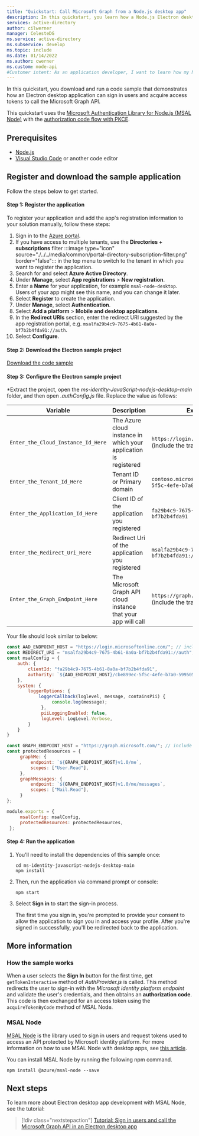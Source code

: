 ```yaml
---
title: "Quickstart: Call Microsoft Graph from a Node.js desktop app"
description: In this quickstart, you learn how a Node.js Electron desktop application can sign-in users and get an access token to call an API protected by a Microsoft identity platform endpoint
services: active-directory
author: cilwerner
manager: CelesteDG
ms.service: active-directory
ms.subservice: develop
ms.topic: include
ms.date: 01/14/2022
ms.author: cwerner
ms.custom: mode-api
#Customer intent: As an application developer, I want to learn how my Node.js Electron desktop application can get an access token and call an API that's protected by a Microsoft identity platform endpoint.
---
```


In this quickstart, you download and run a code sample that demonstrates how an Electron desktop application can sign in users and acquire access tokens to call the Microsoft Graph API.

This quickstart uses the [Microsoft Authentication Library for Node.js (MSAL Node)](https://github.com/AzureAD/microsoft-authentication-library-for-js/tree/dev/lib/msal-node) with the [authorization code flow with PKCE](../../v2-oauth2-auth-code-flow.md).

## Prerequisites

* [Node.js](https://nodejs.org/en/download/)
* [Visual Studio Code](https://code.visualstudio.com/download) or another code editor


## Register and download the sample application

Follow the steps below to get started.

#### Step 1: Register the application
To register your application and add the app's registration information to your solution manually, follow these steps:

1. Sign in to the [Azure portal](https://portal.azure.com/).
1. If you have access to multiple tenants, use the **Directories + subscriptions** filter :::image type="icon" source="./../../media/common/portal-directory-subscription-filter.png" border="false"::: in the top menu to switch to the tenant in which you want to register the application.
1. Search for and select **Azure Active Directory**.
1. Under **Manage**, select **App registrations** > **New registration**.
1. Enter a **Name** for your application, for example `msal-node-desktop`. Users of your app might see this name, and you can change it later.
1. Select **Register** to create the application.
1. Under **Manage**, select **Authentication**.
1. Select **Add a platform** > **Mobile and desktop applications**.
1. In the **Redirect URIs** section, enter the redirect URI suggested by the app registration portal, e.g. `msalfa29b4c9-7675-4b61-8a0a-bf7b2b4fda91://auth`.
1. Select **Configure**.

#### Step 2: Download the Electron sample project


[Download the code sample](https://github.com/azure-samples/ms-identity-javascript-nodejs-desktop/archive/main.zip)

#### Step 3: Configure the Electron sample project

*Extract the project, open the *ms-identity-JavaScript-nodejs-desktop-main* folder, and then open *.authConfig.js* file. Replace the value as follows:

| Variable  |  Description | Example(s) |
|-----------|--------------|------------|
| `Enter_the_Cloud_Instance_Id_Here` | The Azure cloud instance in which your application is registered | `https://login.microsoftonline.com/` (include the trailing forward-slash)|
| `Enter_the_Tenant_Id_Here` | Tenant ID or Primary domain | `contoso.microsoft.com` or `cbe899ec-5f5c-4efe-b7a0-599505d3d54f` |
| `Enter_the_Application_Id_Here` | Client ID of the application you registered | `fa29b4c9-7675-4b61-8a0a-bf7b2b4fda91` |
| `Enter_the_Redirect_Uri_Here` | Redirect Uri of the application you registered | `msalfa29b4c9-7675-4b61-8a0a-bf7b2b4fda91://auth` |
| `Enter_the_Graph_Endpoint_Here` | The Microsoft Graph API cloud instance that your app will call | `https://graph.microsoft.com/`  (include the trailing forward-slash)|

Your file should look similar to below:

   ```javascript   
   const AAD_ENDPOINT_HOST = "https://login.microsoftonline.com/"; // include the trailing slash
   const REDIRECT_URI = "msalfa29b4c9-7675-4b61-8a0a-bf7b2b4fda91://auth";
   const msalConfig = {
       auth: {
           clientId: "fa29b4c9-7675-4b61-8a0a-bf7b2b4fda91",
           authority: `${AAD_ENDPOINT_HOST}/cbe899ec-5f5c-4efe-b7a0-599505d3d54f`,
       },
       system: {
           loggerOptions: {
               loggerCallback(loglevel, message, containsPii) {
                    console.log(message);
                },
                piiLoggingEnabled: false,
                logLevel: LogLevel.Verbose,
           }
       }
   }

   const GRAPH_ENDPOINT_HOST = "https://graph.microsoft.com/"; // include the trailing slash
   const protectedResources = {
        graphMe: {
            endpoint: `${GRAPH_ENDPOINT_HOST}v1.0/me`,
            scopes: ["User.Read"],
        },
        graphMessages: {
            endpoint: `${GRAPH_ENDPOINT_HOST}v1.0/me/messages`,
            scopes: ["Mail.Read"],
        }
   };

   module.exports = {
        msalConfig: msalConfig,
        protectedResources: protectedResources,
    };

   ```

#### Step 4: Run the application

1. You'll need to install the dependencies of this sample once:

    ```console
    cd ms-identity-javascript-nodejs-desktop-main
    npm install
    ```

1. Then, run the application via command prompt or console:

    ```console
    npm start
    ```

1. Select **Sign in** to start the sign-in process.

    The first time you sign in, you're prompted to provide your consent to allow the application to sign you in and access your profile. After you're signed in successfully, you'll be redirected back to the application.

## More information

### How the sample works

When a user selects the **Sign In** button for the first time, get `getTokenInteractive` method of *AuthProvider.js* is called. This method redirects the user to sign-in with the *Microsoft identity platform endpoint* and validate the user's credentials, and then obtains an **authorization code**. This code is then exchanged for an access token using the `acquireTokenByCode` method of MSAL Node.

### MSAL Node

[MSAL Node](https://github.com/AzureAD/microsoft-authentication-library-for-js/tree/dev/lib/msal-node) is the library used to sign in users and request tokens used to access an API protected by Microsoft identity platform. For more information on how to use MSAL Node with desktop apps, see [this article](../../scenario-desktop-overview.md).

You can install MSAL Node by running the following npm command.

```console
npm install @azure/msal-node --save
```
## Next steps

To learn more about Electron desktop app development with MSAL Node, see the tutorial:

> [!div class="nextstepaction"]
> [Tutorial: Sign in users and call the Microsoft Graph API in an Electron desktop app](../../tutorial-v2-nodejs-desktop.md)
